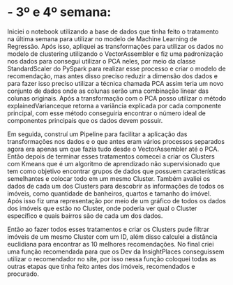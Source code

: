 # -  **3º e 4º semana:**

Iniciei o notebook utilizando a base de dados que tinha feito o tratamento na última semana para utilizar no modelo de Machine Learning de Regressão. Após isso, apliquei as transformações para utilizar os dados no modelo de clustering utilizando o VectorAssembler e fiz uma padronização nos dados para consegui utilizar o PCA neles, por meio da classe StandardScaler do PySpark para realizar esse processo e criar o modelo de recomendação, mas antes disso preciso reduzir a dimensão dos dados e para fazer isso preciso utilizar a técnica chamada PCA assim teria um novo conjunto de dados onde as colunas serão uma combinação linear das colunas originais. Após a transformação com o PCA posso utilizar o método explainedVarianceque retorna a variância explicada por cada componente principal, com esse método conseguiria encontrar o número ideal de componentes principais que os dados devem possuir.

Em seguida, construí um Pipeline para facilitar a aplicação das transformações nos dados e o que antes eram vários processos separados agora era apenas um que fazia tudo desde o VectorAssembler até o PCA. Então depois de terminar esses tratamentos comecei a criar os Clusters com Kmeans que é um algoritmo de aprendizado não supervisionado que tem como objetivo encontrar grupos de dados que possuem características semelhantes e colocar todo em um mesmo Cluster. Também avaliei os dados de cada um dos Clusters para descobrir as informações de todos os imóveis, como quantidade de banheiros, quartos e tamanho do imóvel. Após isso fiz uma representação por meio de um gráfico de todos os dados dos imóveis que estão no Cluster, onde poderia ver qual o Cluster específico e quais bairros são de cada um dos dados.

Então ao fazer todos esses tratamentos e criar os Clusters pude filtrar imóveis de um mesmo Cluster com um ID, além disso calculei a distância euclidiana para encontrar as 10 melhores recomendações. No final criei uma função recomendada para que os Dev da InsightPlaces conseguissem utilizar o recomendador no site, por isso nessa função coloquei todas as outras etapas que tinha feito antes dos imóveis, recomendados e procurado.


